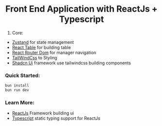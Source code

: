 <h1 align="center">Front End Application with ReactJs + Typescript</h1>

1. Core:
- <a href="https://zustand-demo.pmnd.rs/" target="_blank">Zustand</a> for state management
- <a href="https://tanstack.com/table/latest" target="_blank">React Table</a> for building table
- <a href="https://reactrouter.com/en/main" target="_blank">React Router Dom</a> for manager navigation
- <a href="https://tailwindcss.com/" target="_blank">TailWindCss</a> to Styling
- <a href="https://ui.shadcn.com/" target="_blank">Shadcn Ui</a> framework use tailwindcss building components

### Quick Started:

```bash
bun install
bun run dev
```

### Learn More:

- <a href="https://react.dev/" target="_blank">ReactJs</a> Framework building ui
- <a href="https://www.typescriptlang.org/" target="_blank">Typescript</a> static typing support for ReactJs